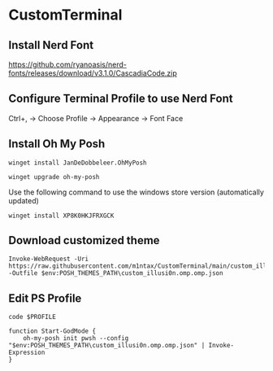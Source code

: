 # CustomTerminal

## Install Nerd Font
https://github.com/ryanoasis/nerd-fonts/releases/download/v3.1.0/CascadiaCode.zip

## Configure Terminal Profile to use Nerd Font
Ctrl+, -> Choose Profile -> Appearance -> Font Face

## Install Oh My Posh
```
winget install JanDeDobbeleer.OhMyPosh
```
```
winget upgrade oh-my-posh
```
Use the following command to use the windows store version (automatically updated)
```
winget install XP8K0HKJFRXGCK
```

## Download customized theme
```
Invoke-WebRequest -Uri https://raw.githubusercontent.com/m1ntax/CustomTerminal/main/custom_illusi0n.omp.json -Outfile $env:POSH_THEMES_PATH\custom_illusi0n.omp.omp.json
```

## Edit PS Profile
```
code $PROFILE
```
```
function Start-GodMode {
    oh-my-posh init pwsh --config "$env:POSH_THEMES_PATH\custom_illusi0n.omp.omp.json" | Invoke-Expression
}
```
